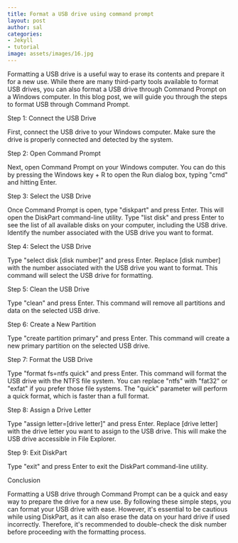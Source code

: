 ```yaml
---
title: Format a USB drive using command prompt
layout: post
author: sal
categories:
- Jekyll
- tutorial
image: assets/images/16.jpg
---
```


Formatting a USB drive is a useful way to erase its contents and prepare it for a new use. While there are many third-party tools available to format USB drives, you can also format a USB drive through Command Prompt on a Windows computer. In this blog post, we will guide you through the steps to format USB through Command Prompt.

Step 1: Connect the USB Drive

First, connect the USB drive to your Windows computer. Make sure the drive is properly connected and detected by the system.

Step 2: Open Command Prompt

Next, open Command Prompt on your Windows computer. You can do this by pressing the Windows key + R to open the Run dialog box, typing "cmd" and hitting Enter.

Step 3: Select the USB Drive

Once Command Prompt is open, type "diskpart" and press Enter. This will open the DiskPart command-line utility. Type "list disk" and press Enter to see the list of all available disks on your computer, including the USB drive. Identify the number associated with the USB drive you want to format.

Step 4: Select the USB Drive

Type "select disk [disk number]" and press Enter. Replace [disk number] with the number associated with the USB drive you want to format. This command will select the USB drive for formatting.

Step 5: Clean the USB Drive

Type "clean" and press Enter. This command will remove all partitions and data on the selected USB drive.

Step 6: Create a New Partition

Type "create partition primary" and press Enter. This command will create a new primary partition on the selected USB drive.

Step 7: Format the USB Drive

Type "format fs=ntfs quick" and press Enter. This command will format the USB drive with the NTFS file system. You can replace "ntfs" with "fat32" or "exfat" if you prefer those file systems. The "quick" parameter will perform a quick format, which is faster than a full format.

Step 8: Assign a Drive Letter

Type "assign letter=[drive letter]" and press Enter. Replace [drive letter] with the drive letter you want to assign to the USB drive. This will make the USB drive accessible in File Explorer.

Step 9: Exit DiskPart

Type "exit" and press Enter to exit the DiskPart command-line utility.

Conclusion

Formatting a USB drive through Command Prompt can be a quick and easy way to prepare the drive for a new use. By following these simple steps, you can format your USB drive with ease. However, it's essential to be cautious while using DiskPart, as it can also erase the data on your hard drive if used incorrectly. Therefore, it's recommended to double-check the disk number before proceeding with the formatting process.
